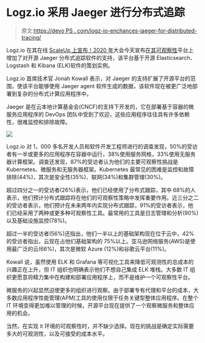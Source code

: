 # Logz.io 采用 Jaeger 进行分布式追踪

> 原文:[https://devo PS . com/logz-io-enchances-jaeger-for-distributed-tracing/](https://devops.com/logz-io-embraces-jaeger-for-distributed-tracing/)

Logz.io 在其在线 [ScaleUp 上宣布！2020 年](https://nurture.logz.io/scaleup/)大会今天宣布[在其](https://logz.io/blog/scaleup-distributed-tracing/)[可观察性](https://devops.com/?s=observability)平台上增加了对开源 Jaeger 分布式追踪软件的支持，该平台基于开源 Elasticsearch、Logstash 和 Kibana (ELK)软件的策划实例。

Logz.io 首席技术官 Jonah Kowall 表示，对 Jaeger 的支持扩展了开源平台的范围，使该平台能够使用 Jaeger agent 软件生成的数据，该软件现在被更广泛地部署到复杂的分布式计算应用程序中。

Jaeger 是在云本地计算基金会(CNCF)的支持下开发的，它在部署基于容器的微服务应用程序的 DevOps 团队中受到了欢迎，这些应用程序往往具有许多依赖性，很难监控和排除故障。

![](../Images/0cdef5fcfc4943b0ac25514792c581fe.png)

Logz.io 对 1，000 多名开发人员和软件开发工程师进行的调查发现，50%的受访者有一半或更多的应用程序在容器中运行，38%使用服务网格，33%使用无服务器计算框架。调查还发现，87%的受访者认为他们的主要可观察性挑战是 Kubernetes、微服务和无服务器框架。Kubernetes 最常见的困难是监控和故障排除(44%)，其次是安全性(35%)、联网(34%)和集群管理(30%)。

超过四分之一的受访者(26%)表示，他们已经使用了分布式跟踪，其中 68%的人表示，他们预计分布式跟踪将在他们的可观察性策略中发挥重要作用。近三分之二的受访者表示，他们预计在未来两年内实现分布式跟踪，91%的受访者表示，他们已经采用了两种或更多种可观察性工具。最常用的工具是日志管理和分析(90%)以及基础设施监控(78%)。

超过一半的受访者(56%)还指出，他们一半以上的基础架构现在位于云中，42%的受访者指出，云现在占他们基础架构的 75%以上。亚马逊网络服务(AWS)是使用最广泛的云(66%)，其次是微软 Azure (12%)和谷歌云平台(11%)。

Kowall 说，虽然使用 ELK 和 Grafana 等可视化工具来降低可观测性的总成本的兴趣正在上升，但 IT 组织也明确表示他们不想自己集成 ELK 堆栈。大多数 IT 组织更愿意将精力集中在构建和部署应用程序上，而不是维护一个可观察性平台。

微服务的兴起显然迫使更多的组织进行观察。由于部署专有代理和平台的成本，大多数应用程序性能管理(APM)工具的使用仅限于任务关键型整体应用程序。在整个 IT 环境变得更加难以管理的时候，开源平台现在提供了一个观察微服务和整体应用的机会。

当然，在实现 it 环境的可观察性时，并不缺少选择。现在的挑战是确定实际需要多大的可观测性，以及可接受的成本水平。